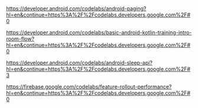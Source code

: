 


https://developer.android.com/codelabs/android-paging?hl=en&continue=https%3A%2F%2Fcodelabs.developers.google.com%2F#0

https://developer.android.com/codelabs/basic-android-kotlin-training-intro-room-flow?hl=en&continue=https%3A%2F%2Fcodelabs.developers.google.com%2F#0

https://developer.android.com/codelabs/android-sleep-api?hl=en&continue=https%3A%2F%2Fcodelabs.developers.google.com%2F#3

https://firebase.google.com/codelabs/feature-rollout-performance?hl=en&continue=https%3A%2F%2Fcodelabs.developers.google.com%2F#0



<!--stackedit_data:
eyJoaXN0b3J5IjpbLTE4MDAyNzYyNzhdfQ==
-->